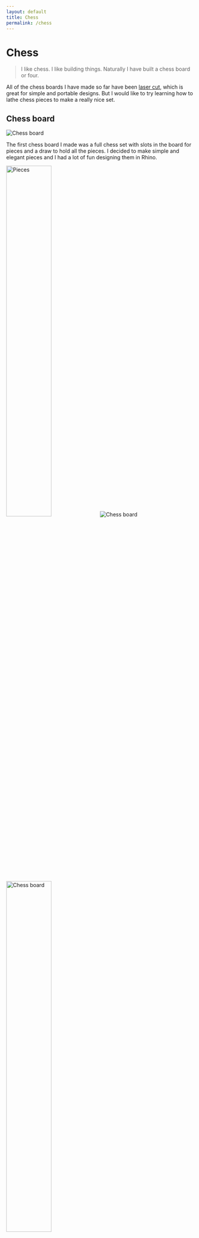 ```yaml
---
layout: default
title: Chess
permalink: /chess
---
```


# Chess
> I like chess. I like building things. Naturally I have built a chess board or four.

All of the chess boards I have made so far have been [laser cut](/sebsite/laser), which is great for simple and portable designs. But I would like to try learning how to lathe chess pieces to make a really nice set.

## Chess board
<div class="clearfix">
    <img alt="Chess board" src="/sebsite/images/chess4.jpg" id="rightfloat">

<p>The first chess board I made was a full chess set with slots in the board for pieces and a draw to hold all the pieces. I decided to make simple and elegant pieces and I had a lot of fun designing them in Rhino.</p>
<img alt="Pieces" src="/sebsite/images/woodpieces.jpg" width="49%">

<img alt="Chess board" src="/sebsite/images/chess1.jpg" id="rightfloat">
<img alt="Chess board" src="/sebsite/images/chess3.jpg" width="49%">

</div>

## Wall chess
<div class="clearfix">
    <img alt="chess board" src="/sebsite/images/wallchess1.jpg" id="rightfloat">
I had a full set of 2D pieces left over from making my first chess board, and one day they were just sitting on my desk and I thought "what can I do with a full set of 2D wooden chess pieces?". So I decided to make a wall chess board for people to play on as they walk past each day. I added a turn counter and some string for a board and put it all up with blu tack, super simple.

<img alt="chess pieces" src="sebsite/images/acrylicpieces.jpg" class="basicimg">

Then I decided to make another two because the concept was cool and playing chess against unknown opponents with an unknown team was super fun. This time I went all out on the pieces design and used a lot more laser cutting technique I had been learning. I added thick and thin score lines to give detail on the pieces, such as the knight's jaw shape, 3D effect on the pawns and bishops and even abs for the king!

<img alt="chess board" src="/sebsite/images/wallchess2.jpg" class="basicimg">
<p>With this board I tried a new method of holding the pieces with a grid of supports that have slits in the horizontal beams that the pieces slot into. </p>


<img alt="chess board" src="/sebsite/images/wallchess3.jpg" class="basicimg">
<p>This is definitely the best of my wall chess boards because I made a really nice backboard. It also used my fancy acrylic pieces.</p>

</div>
